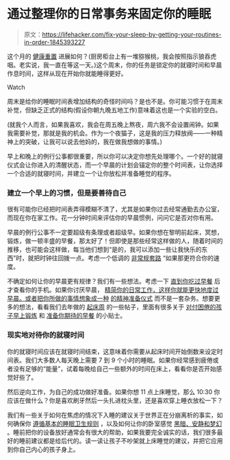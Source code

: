# 通过整理你的日常事务来固定你的睡眠

> 原文：<https://lifehacker.com/fix-your-sleep-by-getting-your-routines-in-order-1845393227>

这个月的 [健康重置](https://lifehacker.com/try-one-of-these-healthy-habits-each-day-this-month-1845291663) 进展如何？(厨房柜台上有一堆猕猴桃，我会按照指示狼吞虎咽。老实说，我一直在等这一天。)这个周末，你的任务是锁定你的就寝时间和早晨作息时间，这样从现在开始你就能睡得更好。

Watch

周末是给你的睡眠时间表增加结构的奇怪时间吗？是也不是。你可能习惯于在周末补觉，但缺乏正式的结构(假设你朝九晚五地工作)意味着这也是一个实验的空白。

(就我个人而言，如果我喜欢，我会在周五晚上熬夜，周六我不会设置闹钟。如果我需要补觉，那就是我的机会。作为一个夜猫子，这是我的压力释放阀——一种精神上的突破，让我可以说去他妈的，我在做我想做的事情。)

早上和晚上的例行公事都很重要，所以你可以决定你想先处理哪个。一个好的就寝仪式会让你进入的清醒状态，而一个早晨的计划会锚定你的整个时间表，让你选择一个合适的就寝时间，并建立一个让你放松并准备睡觉的程序。

### 建立一个早上的习惯，但是要善待自己

很有可能你已经把时间表弄得模糊不清了，尤其是如果你过去经常通勤去办公室，而现在你在家工作。花一分钟时间来评估你的早晨惯例，问问它是否对你有用。

早晨的例行公事不一定要超级有条理或者超级早。如果你想在黎明前起床，冥想，锻炼，做一顿丰盛的早餐，那太好了！但即使是那些经常这样做的人，随着时间的推移，也可能会这样做，每当他们想到“是的，我可以添加一些让我快乐的东西”时，就把时钟往回拨一点。考虑一个低调的 [非常规套路](https://lifehacker.com/ease-up-on-your-morning-routine-1831875238) “如果那更符合你的速度。

不确定如何让你的早晨更有规律？我们有一些想法。考虑一下 [直到你吃过早餐](https://vitals.lifehacker.com/dont-check-your-phone-until-after-breakfast-1832045810) 后才查看你的手机。如果你讨厌早晨， [精简你的日常工作，这样你就能更快地度过早晨。或者把你所做的事情想象成一种](https://lifehacker.com/how-to-speed-up-your-morning-routine-and-get-out-the-do-1700326970) [的精神准备仪式](https://lifehacker.com/why-you-need-a-morning-ritual-not-just-morning-routine-1790830421) 而不是一套杂务。想要更多的想法，看看我们去年做的 [起床周](https://lifehacker.com/c/wake-up-week) 的一些帖子，里面有很多关于 [对付困倦的孩子](https://offspring.lifehacker.com/how-to-wake-up-kids-who-dont-want-to-wake-up-1831959262)[早上锻炼](https://vitals.lifehacker.com/how-to-run-in-the-dark-1831957124) 和 [准备你期待的早餐](https://skillet.lifehacker.com/eat-lasagna-for-breakfast-1832020795) 的小贴士。

### 现实地对待你的就寝时间

你的就寝时间应该在就寝时间结束，这意味着你需要从起床时间开始倒数来设定时间表。我们大多数人每天晚上需要 7 到 9 个小时的睡眠。如果你经常感到疲倦或者没有足够的“能量”，试着每晚给自己一些额外的时间在床上，看看你是否开始感觉好些了。

然后逆向工作，为自己的成功做好准备。如果你想 11 点上床睡觉，那么 10:30 你应该在做什么？你是喜欢刷牙然后一头扎进枕头里，还是喜欢穿上睡衣放松一下？

我们有一些关于如何在焦虑的情况下入睡的建议关于世界正在分崩离析的事实，如何确保你 [遵循基本的睡眠卫生规则](https://vitals.lifehacker.com/how-to-sleep-better-according-to-reddit-1839064835) ，以及如何让你的卧室感觉 [黑暗、安静和梦幻](https://lifehacker.com/how-to-transform-your-bright-and-noisy-bedroom-into-a-s-1172988690) 。睡前把你的设备放好通常会有很大的帮助，如果我要完全诚实的话，我们很多最好的睡前建议都是给后代的。读一读让孩子不吵架就上床睡觉的建议，并把它应用到你自己内心的孩子身上。
